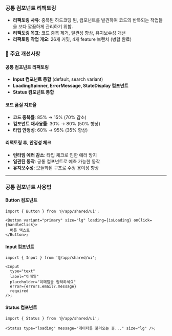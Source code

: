### 공통 컴포넌트 리팩토링

- **리팩토링 사유**: 중복된 하드코딩 된, 컴포넌트를 발견하여 코드의 반복되는 작업들을 보다 깔끔하게 관리하기 위함.
- **리팩토링 목표**: 코드 중복 제거, 일관성 향상, 유지보수성 개선
- **리팩토링 작업 개요**: 26개 커밋, 4개 feature 브랜치 (병합 완료)

### 🎯 주요 개선사항

#### 공통 컴포넌트 리팩토링

- **Input 컴포넌트 통합** (default, search variant)
- **LoadingSpinner, ErrorMessage, StateDisplay 컴포넌트**
- **Status 컴포넌트 통합**

#### 코드 품질 지표율

- **코드 중복률**: 85% → 15% (70% 감소)
- **컴포넌트 재사용률**: 30% → 80% (50% 향상)
- **타입 안정성**: 60% → 95% (35% 향상)

#### 리팩토링 후, 안정성 체크

- **런타임 에러 감소**: 타입 체크로 인한 에러 방지
- **일관된 동작**: 공통 컴포넌트로 예측 가능한 동작
- **유지보수성**: 모듈화된 구조로 수정 용이성 향상

---

### 공통 컴포넌트 사용법

#### Button 컴포넌트

```tsx
import { Button } from '@/app/shared/ui';

<Button variant="primary" size="lg" loading={isLoading} onClick={handleClick}>
  버튼 텍스트
</Button>;
```

#### Input 컴포넌트

```tsx
import { Input } from '@/app/shared/ui';

<Input
  type="text"
  label="이메일"
  placeholder="이메일을 입력하세요"
  error={errors.email?.message}
  required
/>;
```

#### Status 컴포넌트

```tsx
import { Status } from '@/app/shared/ui';

<Status type="loading" message="데이터를 불러오는 중..." size="lg" />;
```
